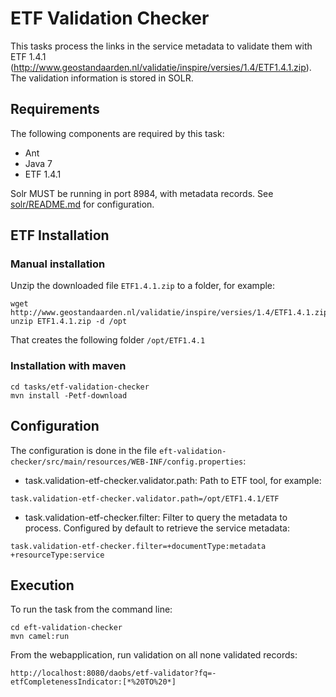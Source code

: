# ETF Validation Checker

This tasks process the links in the service metadata to validate them with ETF 1.4.1 (http://www.geostandaarden.nl/validatie/inspire/versies/1.4/ETF1.4.1.zip). The validation information is stored in SOLR.

## Requirements
The following components are required by this task:
* Ant
* Java 7
* ETF 1.4.1


Solr MUST be running in port 8984, with metadata records. See [solr/README.md](../../solr/README.md) for configuration.

## ETF Installation

### Manual installation

Unzip the downloaded file `ETF1.4.1.zip` to a folder, for example:
```
wget http://www.geostandaarden.nl/validatie/inspire/versies/1.4/ETF1.4.1.zip
unzip ETF1.4.1.zip -d /opt
```
That creates the following folder `/opt/ETF1.4.1`

### Installation with maven

```
cd tasks/etf-validation-checker
mvn install -Petf-download
```


## Configuration
The configuration is done in the file `eft-validation-checker/src/main/resources/WEB-INF/config.properties`:

* task.validation-etf-checker.validator.path: Path to ETF tool, for example:
```
task.validation-etf-checker.validator.path=/opt/ETF1.4.1/ETF
```

* task.validation-etf-checker.filter: Filter to query the metadata to process. Configured by default to retrieve the service metadata:

```
task.validation-etf-checker.filter=+documentType:metadata +resourceType:service
```

## Execution

To run the task from the command line:

```
cd eft-validation-checker
mvn camel:run
```

From the webapplication, run validation on all none validated records:

```
http://localhost:8080/daobs/etf-validator?fq=-etfCompletenessIndicator:[*%20TO%20*]
```
